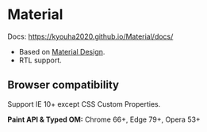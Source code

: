# Material
Docs: https://kyouha2020.github.io/Material/docs/

* Based on [Material Design](https://material.io/).
* RTL support.

## Browser compatibility ##
Support IE 10+ except CSS Custom Properties.

**Paint API & Typed OM:** Chrome 66+, Edge 79+, Opera 53+
